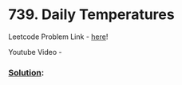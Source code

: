 # 739. Daily Temperatures

Leetcode Problem Link - [here](https://leetcode.com/problems/daily-temperatures/description/?envType=study-plan-v2&envId=top-100-liked)!

Youtube Video - 

### [Solution]():

```cpp

```
